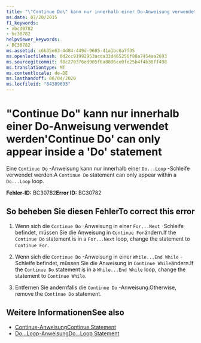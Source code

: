 ```yaml
---
title: "\"Continue Do\" kann nur innerhalb einer Do-Anweisung verwendet werden"
ms.date: 07/20/2015
f1_keywords:
- vbc30782
- bc30782
helpviewer_keywords:
- BC30782
ms.assetid: c6b35e63-4d84-449d-9685-41a1bc0a7f35
ms.openlocfilehash: 0d2cc91992953acda33d465256f88a7454aa2693
ms.sourcegitcommit: f8c270376ed905f6a8896ce0fe25b4f4b38ff498
ms.translationtype: MT
ms.contentlocale: de-DE
ms.lasthandoff: 06/04/2020
ms.locfileid: "84389693"
---
```

# <a name="continue-do-can-only-appear-inside-a-do-statement"></a><span data-ttu-id="aaa2b-102">"Continue Do" kann nur innerhalb einer Do-Anweisung verwendet werden</span><span class="sxs-lookup"><span data-stu-id="aaa2b-102">'Continue Do' can only appear inside a 'Do' statement</span></span>
<span data-ttu-id="aaa2b-103">Eine `Continue Do` -Anweisung kann nur innerhalb einer `Do...Loop` -Schleife verwendet werden.</span><span class="sxs-lookup"><span data-stu-id="aaa2b-103">A `Continue Do` statement can only appear within a `Do...Loop` loop.</span></span>  
  
 <span data-ttu-id="aaa2b-104">**Fehler-ID:** BC30782</span><span class="sxs-lookup"><span data-stu-id="aaa2b-104">**Error ID:** BC30782</span></span>  
  
## <a name="to-correct-this-error"></a><span data-ttu-id="aaa2b-105">So beheben Sie diesen Fehler</span><span class="sxs-lookup"><span data-stu-id="aaa2b-105">To correct this error</span></span>  
  
1. <span data-ttu-id="aaa2b-106">Wenn sich die `Continue Do` -Anweisung in einer `For...Next` -Schleife befindet, müssen Sie die Anweisung in `Continue For`ändern.</span><span class="sxs-lookup"><span data-stu-id="aaa2b-106">If the `Continue Do` statement is in a `For...Next` loop, change the statement to `Continue For`.</span></span>  
  
2. <span data-ttu-id="aaa2b-107">Wenn sich die `Continue Do` -Anweisung in einer `While...End While` -Schleife befindet, müssen Sie die Anweisung in `Continue While`ändern.</span><span class="sxs-lookup"><span data-stu-id="aaa2b-107">If the `Continue Do` statement is in a `While...End While` loop, change the statement to `Continue While`.</span></span>  
  
3. <span data-ttu-id="aaa2b-108">Entfernen Sie andernfalls die `Continue Do` -Anweisung.</span><span class="sxs-lookup"><span data-stu-id="aaa2b-108">Otherwise, remove the `Continue Do` statement.</span></span>  
  
## <a name="see-also"></a><span data-ttu-id="aaa2b-109">Weitere Informationen</span><span class="sxs-lookup"><span data-stu-id="aaa2b-109">See also</span></span>

- [<span data-ttu-id="aaa2b-110">Continue-Anweisung</span><span class="sxs-lookup"><span data-stu-id="aaa2b-110">Continue Statement</span></span>](../language-reference/statements/continue-statement.md)
- [<span data-ttu-id="aaa2b-111">Do...Loop-Anweisung</span><span class="sxs-lookup"><span data-stu-id="aaa2b-111">Do...Loop Statement</span></span>](../language-reference/statements/do-loop-statement.md)
